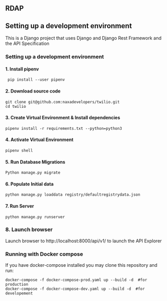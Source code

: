 ## RDAP


## Setting up a development environment

This is a Django project that uses Django and Django Rest Framework and the API Specification 

### Setting up a development environment
#### 1. Install pipenv
```
 pip install --user pipenv
```
#### 2. Download source code

```
git clone git@github.com:naxadevelopers/twilio.git
cd twilio
```
#### 3. Create Virtual Environment & Install dependencies

```
pipenv install -r requirements.txt --python=python3
```
#### 4. Activate Virtual Environment

```
pipenv shell
```
#### 5. Run Database Migrations

```
Python manage.py migrate
```
#### 6. Populate Initial data

```
python manage.py loaddata registry/defaultregistrydata.json
```
#### 7. Run Server

```
python manage.py runserver
```

### 8. Launch browser 
Launch browser to http://localhost:8000/api/v1/ to launch the API Explorer

### Running with Docker compose
If you have docker-compose installed you may clone this repository and run:
```
docker-compose -f docker-compose-prod.yaml up --build -d  #for production
docker-compose -f docker-compose-dev.yaml up --build -d  #for developement
```
